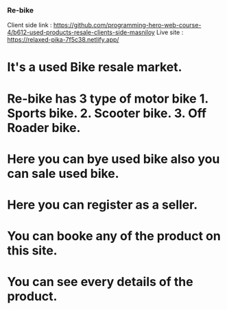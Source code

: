 ### Re-bike ###
Client side link : https://github.com/programming-hero-web-course-4/b612-used-products-resale-clients-side-masniloy
Live site : https://relaxed-pika-7f5c38.netlify.app/


<!-- ### About This Project:  -->
# It's a used Bike resale market. 
# Re-bike has 3 type of motor bike 1. Sports bike. 2. Scooter bike. 3. Off Roader bike.
# Here you can bye used bike also you can sale used bike.
# Here you can register as a seller.
# You can booke any of the product on this site.
# You can see every details of the product.
